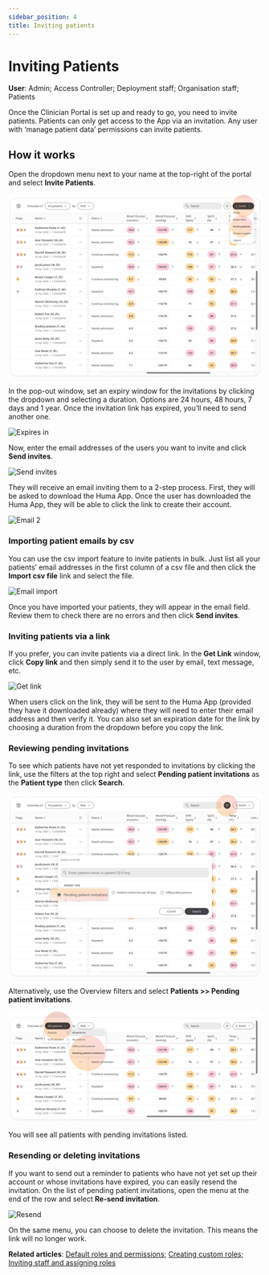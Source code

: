 ```yaml
---
sidebar_position: 4
title: Inviting patients
---
```

# Inviting Patients
**User**: Admin; Access Controller; Deployment staff; Organisation staff; Patients

Once the Clinician Portal is set up and ready to go, you need to invite patients. Patients can only get access to the App via an invitation. Any user with ‘manage patient data’ permissions can invite patients. 
## How it works​
Open the dropdown menu next to your name at the top-right of the portal and select **Invite Patients**.

![Invite patients](./assets/InvitingPatient01.png)

In the pop-out window, set an expiry window for the invitations by clicking the dropdown and selecting a duration. Options are 24 hours, 48 hours, 7 days and 1 year. Once the invitation link has expired, you’ll need to send another one.

![Expires in](./assets/InvitingPatient02.png)

Now, enter the email addresses of the users you want to invite and click **Send invites**. 

![Send invites](./assets/InvitingPatient03.png)

They will receive an email inviting them to a 2-step process. First, they will be asked to download the Huma App. Once the user has downloaded the Huma App, they will be able to click the link to create their account.

![Email 2](./assets/InvitingPatient04.png)

### Importing patient emails by csv
You can use the csv import feature to invite patients in bulk. Just list all your patients’ email addresses in the first column of a csv file and then click the **Import csv file** link and select the file. 

![Email import](./assets/InvitingPatient05.png)

Once you have imported your patients, they will appear in the email field. Review them to check there are no errors and then click **Send invites**. 

### Inviting patients via a link
If you prefer, you can invite patients via a direct link. In the **Get Link** window, click **Copy link** and then simply send it to the user by email, text message, etc. 

![Get link](./assets/InvitingPatient06.png)

When users click on the link, they will be sent to the Huma App (provided they have it downloaded already) where they will need to enter their email address and then verify it.
You can also set an expiration date for the link by choosing a duration from the dropdown before you copy the link.
### Reviewing pending invitations
To see which patients have not yet responded to invitations by clicking the link, use the filters at the top right and select **Pending patient invitations** as the **Patient type** then click **Search**.

![Patient type](./assets/InvitingPatient07.png)

Alternatively, use the Overview filters and select **Patients >> Pending patient invitations**.

![Pending invitations](./assets/InvitingPatient08.png)

You will see all patients with pending invitations listed.
### Resending or deleting invitations
If you want to send out a reminder to patients who have not yet set up their account or whose invitations have expired, you can easily resend the invitation. On the list of pending patient invitations, open the menu at the end of the row and select **Re-send invitation**.

![Resend](./assets/InvitingPatient09.png)

On the same menu, you can choose to delete the invitation. This means the link will no longer work.

**Related articles**: [Default roles and permissions](./default-roles-and-permissions.md); [Creating custom roles](./creating-custom-roles.md); [Inviting staff and assigning roles](./inviting-staff-and-assigning-roles.md) 
